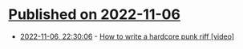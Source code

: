 # [Published on 2022-11-06](index.md)

* [2022-11-06, 22:30:06](https://news.ycombinator.com/item?id=33498159) - [How to write a hardcore punk riff [video]](https://www.youtube.com/watch?v=R9_mP48PNwA)
